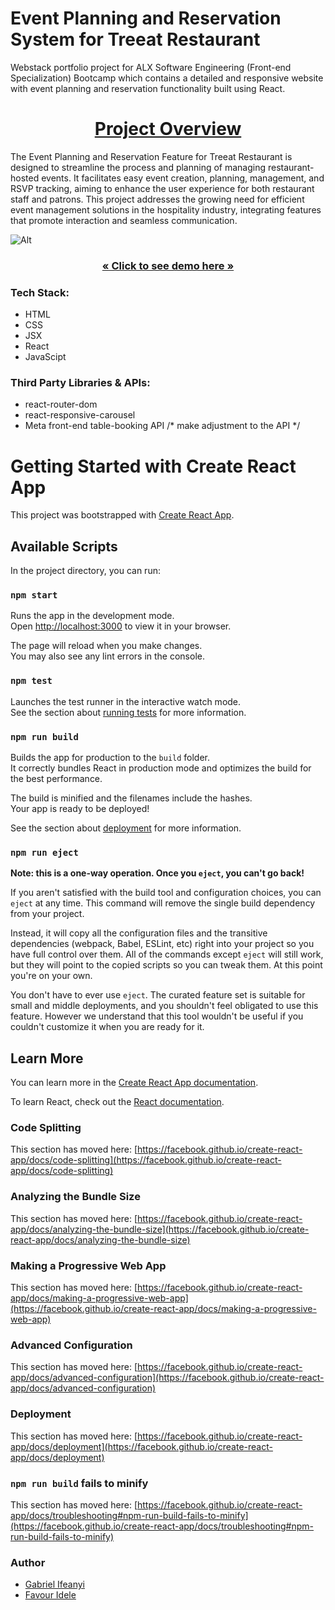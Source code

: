 # Event Planning and Reservation System for Treeat Restaurant


Webstack portfolio project for ALX Software Engineering (Front-end Specialization) Bootcamp which contains a detailed and responsive website with event planning and reservation functionality built using React.

<h1 align="center"><a href="https://docs.google.com/presentation/d/1YJo8we8E56eq4GfpPA57zqipQWZVEMPkit7mpWdlNeo/edit?usp=sharing"><strong> Project Overview </strong></a></h1>

The Event Planning and Reservation Feature for Treeat Restaurant is designed to streamline the process and planning of managing restaurant-hosted events. 
It facilitates easy event creation, planning, management, and RSVP tracking, aiming to enhance the user experience for both restaurant staff and patrons. 
This project addresses the growing need for efficient event management solutions in the hospitality industry, integrating features that promote interaction and seamless communication.


![Alt](file:///C:/Users/HP/Downloads/Gab's%20Files/Screenshot%202024-09-12%20030624.png "Treeat Restaurant Logo")


<h3 align="center"><a href="webpage link on vercel coming"><strong>« Click to see demo here »</strong></a></h3>


### Tech Stack:

- HTML
- CSS
- JSX
- React
- JavaScipt

### Third Party Libraries & APIs:

- react-router-dom
- react-responsive-carousel
- Meta front-end table-booking API /* make adjustment to the API */


# Getting Started with Create React App

This project was bootstrapped with [Create React App](https://github.com/facebook/create-react-app).

## Available Scripts

In the project directory, you can run:

### `npm start`

Runs the app in the development mode.\
Open [http://localhost:3000](http://localhost:3000) to view it in your browser.

The page will reload when you make changes.\
You may also see any lint errors in the console.

### `npm test`

Launches the test runner in the interactive watch mode.\
See the section about [running tests](https://facebook.github.io/create-react-app/docs/running-tests) for more information.

### `npm run build`

Builds the app for production to the `build` folder.\
It correctly bundles React in production mode and optimizes the build for the best performance.

The build is minified and the filenames include the hashes.\
Your app is ready to be deployed!

See the section about [deployment](https://facebook.github.io/create-react-app/docs/deployment) for more information.

### `npm run eject`

**Note: this is a one-way operation. Once you `eject`, you can't go back!**

If you aren't satisfied with the build tool and configuration choices, you can `eject` at any time. This command will remove the single build dependency from your project.

Instead, it will copy all the configuration files and the transitive dependencies (webpack, Babel, ESLint, etc) right into your project so you have full control over them. All of the commands except `eject` will still work, but they will point to the copied scripts so you can tweak them. At this point you're on your own.

You don't have to ever use `eject`. The curated feature set is suitable for small and middle deployments, and you shouldn't feel obligated to use this feature. However we understand that this tool wouldn't be useful if you couldn't customize it when you are ready for it.

## Learn More

You can learn more in the [Create React App documentation](https://facebook.github.io/create-react-app/docs/getting-started).

To learn React, check out the [React documentation](https://reactjs.org/).

### Code Splitting

This section has moved here: [https://facebook.github.io/create-react-app/docs/code-splitting](https://facebook.github.io/create-react-app/docs/code-splitting)

### Analyzing the Bundle Size

This section has moved here: [https://facebook.github.io/create-react-app/docs/analyzing-the-bundle-size](https://facebook.github.io/create-react-app/docs/analyzing-the-bundle-size)

### Making a Progressive Web App

This section has moved here: [https://facebook.github.io/create-react-app/docs/making-a-progressive-web-app](https://facebook.github.io/create-react-app/docs/making-a-progressive-web-app)

### Advanced Configuration

This section has moved here: [https://facebook.github.io/create-react-app/docs/advanced-configuration](https://facebook.github.io/create-react-app/docs/advanced-configuration)

### Deployment

This section has moved here: [https://facebook.github.io/create-react-app/docs/deployment](https://facebook.github.io/create-react-app/docs/deployment)

### `npm run build` fails to minify

This section has moved here: [https://facebook.github.io/create-react-app/docs/troubleshooting#npm-run-build-fails-to-minify](https://facebook.github.io/create-react-app/docs/troubleshooting#npm-run-build-fails-to-minify)

### Author

- [Gabriel Ifeanyi](https://github.com/Zeelgabriels)
- [Favour Idele](https://github.com/issyfei)
